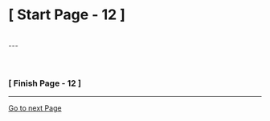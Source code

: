 #						     [ Start Page - 12 ]
<br>
---





<br>
<br>
<br>

###			             [ Finish Page - 12 ]

---
[Go to next Page](https://github.com/batistasilva/Lya-Comic-book/blob/main/Page-13.md)
